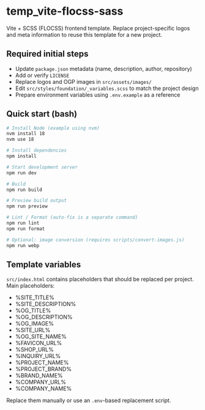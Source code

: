 # temp_vite-flocss-sass

Vite + SCSS (FLOCSS) frontend template. Replace project-specific logos and meta information to reuse this template for a new project.

## Required initial steps

- Update `package.json` metadata (name, description, author, repository)
- Add or verify `LICENSE`
- Replace logos and OGP images in `src/assets/images/`
- Edit `src/styles/foundation/_variables.scss` to match the project design
- Prepare environment variables using `.env.example` as a reference

## Quick start (bash)

```bash
# Install Node (example using nvm)
nvm install 18
nvm use 18

# Install dependencies
npm install

# Start development server
npm run dev

# Build
npm run build

# Preview build output
npm run preview

# Lint / Format (auto-fix is a separate command)
npm run lint
npm run format

# Optional: image conversion (requires scripts/convert-images.js)
npm run webp
```

## Template variables

`src/index.html` contains placeholders that should be replaced per project. Main placeholders:

- %SITE_TITLE%
- %SITE_DESCRIPTION%
- %OG_TITLE%
- %OG_DESCRIPTION%
- %OG_IMAGE%
- %SITE_URL%
- %OG_SITE_NAME%
- %FAVICON_URL%
- %SHOP_URL%
- %INQUIRY_URL%
- %PROJECT_NAME%
- %PROJECT_BRAND%
- %BRAND_NAME%
- %COMPANY_URL%
- %COMPANY_NAME%

Replace them manually or use an `.env`-based replacement script.

```

```
